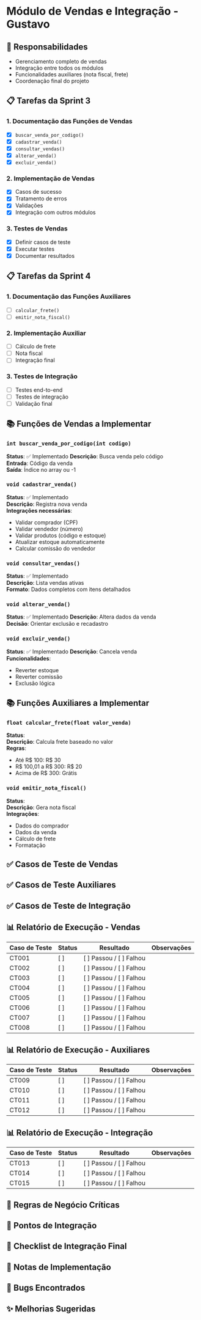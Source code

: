 # Módulo de Vendas e Integração - Gustavo

## 🎯 Responsabilidades
- Gerenciamento completo de vendas
- Integração entre todos os módulos
- Funcionalidades auxiliares (nota fiscal, frete)
- Coordenação final do projeto

## 📋 Tarefas da Sprint 3

### 1. Documentação das Funções de Vendas
- [x] `buscar_venda_por_codigo()`
- [x] `cadastrar_venda()`
- [x] `consultar_vendas()`
- [x] `alterar_venda()`
- [x] `excluir_venda()`

### 2. Implementação de Vendas
- [x] Casos de sucesso
- [x] Tratamento de erros
- [x] Validações
- [x] Integração com outros módulos

### 3. Testes de Vendas
- [x] Definir casos de teste
- [x] Executar testes
- [x] Documentar resultados

## 📋 Tarefas da Sprint 4

### 1. Documentação das Funções Auxiliares
- [ ] `calcular_frete()`
- [ ] `emitir_nota_fiscal()`

### 2. Implementação Auxiliar
- [ ] Cálculo de frete
- [ ] Nota fiscal
- [ ] Integração final

### 3. Testes de Integração
- [ ] Testes end-to-end
- [ ] Testes de integração
- [ ] Validação final

## 📚 Funções de Vendas a Implementar

### `int buscar_venda_por_codigo(int codigo)`
**Status**:  ✅ Implementado 
**Descrição**: Busca venda pelo código  
**Entrada**: Código da venda  
**Saída**: Índice no array ou -1  

### `void cadastrar_venda()`
**Status**:  ✅ Implementado  
**Descrição**: Registra nova venda  
**Integrações necessárias**:
- Validar comprador (CPF)
- Validar vendedor (número)
- Validar produtos (código e estoque)
- Atualizar estoque automaticamente
- Calcular comissão do vendedor

### `void consultar_vendas()`
**Status**:  ✅ Implementado  
**Descrição**: Lista vendas ativas  
**Formato**: Dados completos com itens detalhados

### `void alterar_venda()`
**Status**:   ✅ Implementado 
**Descrição**: Altera dados da venda  
**Decisão**: Orientar exclusão e recadastro

### `void excluir_venda()`
**Status**:   ✅ Implementado 
**Descrição**: Cancela venda  
**Funcionalidades**:
- Reverter estoque
- Reverter comissão
- Exclusão lógica

## 📚 Funções Auxiliares a Implementar

### `float calcular_frete(float valor_venda)`
**Status**:   
**Descrição**: Calcula frete baseado no valor  
**Regras**:
- Até R$ 100: R$ 30
- R$ 100,01 a R$ 300: R$ 20
- Acima de R$ 300: Grátis

### `void emitir_nota_fiscal()`
**Status**:   
**Descrição**: Gera nota fiscal  
**Integrações**:
- Dados do comprador
- Dados da venda
- Cálculo de frete
- Formatação

## ✅ Casos de Teste de Vendas


## ✅ Casos de Teste Auxiliares


## ✅ Casos de Teste de Integração

## 📊 Relatório de Execução - Vendas
<!-- A ser preenchido durante a execução dos testes -->

| Caso de Teste | Status | Resultado | Observações |
|---------------|--------|-----------|-------------|
| CT001 | [ ] | [ ] Passou / [ ] Falhou | |
| CT002 | [ ] | [ ] Passou / [ ] Falhou | |
| CT003 | [ ] | [ ] Passou / [ ] Falhou | |
| CT004 | [ ] | [ ] Passou / [ ] Falhou | |
| CT005 | [ ] | [ ] Passou / [ ] Falhou | |
| CT006 | [ ] | [ ] Passou / [ ] Falhou | |
| CT007 | [ ] | [ ] Passou / [ ] Falhou | |
| CT008 | [ ] | [ ] Passou / [ ] Falhou | |

## 📊 Relatório de Execução - Auxiliares
<!-- A ser preenchido durante a execução dos testes -->

| Caso de Teste | Status | Resultado | Observações |
|---------------|--------|-----------|-------------|
| CT009 | [ ] | [ ] Passou / [ ] Falhou | |
| CT010 | [ ] | [ ] Passou / [ ] Falhou | |
| CT011 | [ ] | [ ] Passou / [ ] Falhou | |
| CT012 | [ ] | [ ] Passou / [ ] Falhou | |

## 📊 Relatório de Execução - Integração
<!-- A ser preenchido durante a execução dos testes -->

| Caso de Teste | Status | Resultado | Observações |
|---------------|--------|-----------|-------------|
| CT013 | [ ] | [ ] Passou / [ ] Falhou | |
| CT014 | [ ] | [ ] Passou / [ ] Falhou | |
| CT015 | [ ] | [ ] Passou / [ ] Falhou | |

## 📝 Regras de Negócio Críticas

## 🔄 Pontos de Integração

## 📝 Checklist de Integração Final

## 📝 Notas de Implementação
<!-- Adicionar observações durante o desenvolvimento -->

## 🐛 Bugs Encontrados
<!-- Documentar problemas encontrados -->

## ✨ Melhorias Sugeridas
<!-- Sugestões para versões futuras -->
